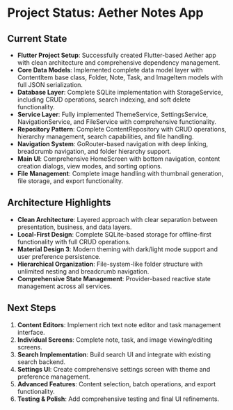 # Project Status: Aether Notes App

## Current State

- **Flutter Project Setup**: Successfully created Flutter-based Aether app with clean architecture and comprehensive dependency management.
- **Core Data Models**: Implemented complete data model layer with ContentItem base class, Folder, Note, Task, and ImageItem models with full JSON serialization.
- **Database Layer**: Complete SQLite implementation with StorageService, including CRUD operations, search indexing, and soft delete functionality.
- **Service Layer**: Fully implemented ThemeService, SettingsService, NavigationService, and FileService with comprehensive functionality.
- **Repository Pattern**: Complete ContentRepository with CRUD operations, hierarchy management, search capabilities, and file handling.
- **Navigation System**: GoRouter-based navigation with deep linking, breadcrumb navigation, and folder hierarchy support.
- **Main UI**: Comprehensive HomeScreen with bottom navigation, content creation dialogs, view modes, and sorting options.
- **File Management**: Complete image handling with thumbnail generation, file storage, and export functionality.

## Architecture Highlights

- **Clean Architecture**: Layered approach with clear separation between presentation, business, and data layers.
- **Local-First Design**: Complete SQLite-based storage for offline-first functionality with full CRUD operations.
- **Material Design 3**: Modern theming with dark/light mode support and user preference persistence.
- **Hierarchical Organization**: File-system-like folder structure with unlimited nesting and breadcrumb navigation.
- **Comprehensive State Management**: Provider-based reactive state management across all services.

## Next Steps

1. **Content Editors**: Implement rich text note editor and task management interface.
2. **Individual Screens**: Complete note, task, and image viewing/editing screens.
3. **Search Implementation**: Build search UI and integrate with existing search backend.
4. **Settings UI**: Create comprehensive settings screen with theme and preference management.
5. **Advanced Features**: Content selection, batch operations, and export functionality.
6. **Testing & Polish**: Add comprehensive testing and final UI refinements.